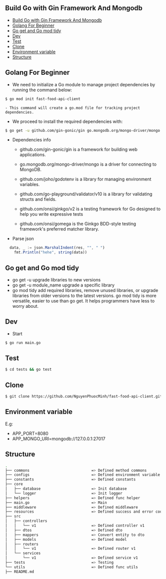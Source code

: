 ## Build Go with Gin Framework And Mongodb

- [Build Go with Gin Framework And Mongodb](#build-go-with-gin-framework-and-mongodb)
- [Golang For Beginner](#golang-for-beginner)
- [Go get and Go mod tidy](#go-get-and-go-mod-tidy)
- [Dev](#dev)
- [Test](#test)
- [Clone](#clone)
- [Environment variable](#environment-variable)
- [Structure](#structure)

## Golang For Beginner

- We need to initialize a Go module to manage project dependencies by running the command below:

```sh
$ go mod init fast-food-api-client
```

    - This command will create a go.mod file for tracking project dependencies.

- We proceed to install the required dependencies with:

```sh
$ go get -u github.com/gin-gonic/gin go.mongodb.org/mongo-driver/mongo github.com/joho/godotenv github.com/go-playground/validator/v10
```

- Dependencies info

  - github.com/gin-gonic/gin is a framework for building web applications.

  - go.mongodb.org/mongo-driver/mongo is a driver for connecting to MongoDB.

  - github.com/joho/godotenv is a library for managing environment variables.

  - github.com/go-playground/validator/v10 is a library for validating structs and fields.
  
  - github.com/onsi/ginkgo/v2 is a testing framework for Go designed to help you write expressive tests
  
  - github.com/onsi/gomega is the Ginkgo BDD-style testing framework's preferred matcher library.


- Parse json

```javascript
  data, _ := json.MarshalIndent(res, "", " ")
	fmt.Println("hehe", string(data))
```

## Go get and Go mod tidy

- go get -u upgrade libraries to new versions
- go get -u module_name upgrade a specific library
- go mod tidy add required libraries, remove unused libraries, or upgrade libraries from older versions to the latest versions. go mod tidy is more versatile, easier to use than go get. It helps programmers have less to worry about.

## Dev

- Start

```sh
$ go run main.go
```

## Test

```sh
$ cd tests && go test
```
## Clone

```sh
$ git clone https://github.com/NguyenPhuocMinh/fast-food-api-client.git
```

## Environment variable

E.g:

- APP_PORT=8080
- APP_MONGO_URI=mongodb://127.0.0.1:27017

## Structure

```sh
.
├── commons                            => Defined method commons
├── configs                            => Defined environment variable
├── constants                          => Defined constants
├── core
│   ├── database                       => Init database
│   └── logger                         => Init logger
├── helpers                            => Defined func helper
├── main.go                            => Main
├── middleware                         => Defined middleware
├── resources                          => Defined success and error code
├── src
│   ├── controllers
│   │   └── v1                         => Defined controller v1
│   ├── dtos                           => Defined dto
│   ├── mappers                        => Convert entity to dto
│   ├── models                         => Defined model
│   ├── routers
│   │   └── v1                         => Defined router v1
│   └── services
│       └── v1                         => Defined service v1
├── tests                              => Testing
└── utils                              => Defined func utils
├── README.md
```
